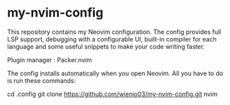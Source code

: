 # my-nvim-config
This repository contains my Neovim configuration. The config 
provides full LSP support, debugging with a configurable UI, built-in compiler for each language and some useful snippets to make your code writing faster. 

Plugin manager : Packer.nvim

The config installs automatically when you open Neovim. All you have to do is run these commands: 

cd .config
git clone https://github.com/wienio03/my-nvim-config.git nvim
